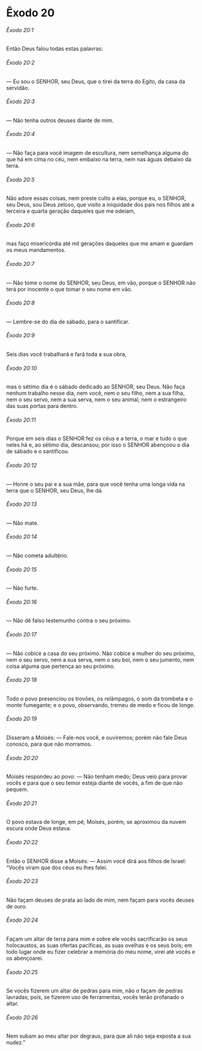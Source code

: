 # Êxodo 20

###### Êxodo 20:1

Então Deus falou todas estas palavras:

###### Êxodo 20:2

— Eu sou o SENHOR, seu Deus, que o tirei da terra do Egito, da casa da servidão.

###### Êxodo 20:3

— Não tenha outros deuses diante de mim.

###### Êxodo 20:4

— Não faça para você imagem de escultura, nem semelhança alguma do que há em cima no céu, nem embaixo na terra, nem nas águas debaixo da terra.

###### Êxodo 20:5

Não adore essas coisas, nem preste culto a elas, porque eu, o SENHOR, seu Deus, sou Deus zeloso, que visito a iniquidade dos pais nos filhos até a terceira e quarta geração daqueles que me odeiam,

###### Êxodo 20:6

mas faço misericórdia até mil gerações daqueles que me amam e guardam os meus mandamentos.

###### Êxodo 20:7

— Não tome o nome do SENHOR, seu Deus, em vão, porque o SENHOR não terá por inocente o que tomar o seu nome em vão.

###### Êxodo 20:8

— Lembre-se do dia de sábado, para o santificar.

###### Êxodo 20:9

Seis dias você trabalhará e fará toda a sua obra,

###### Êxodo 20:10

mas o sétimo dia é o sábado dedicado ao SENHOR, seu Deus. Não faça nenhum trabalho nesse dia, nem você, nem o seu filho, nem a sua filha, nem o seu servo, nem a sua serva, nem o seu animal, nem o estrangeiro das suas portas para dentro.

###### Êxodo 20:11

Porque em seis dias o SENHOR fez os céus e a terra, o mar e tudo o que neles há e, ao sétimo dia, descansou; por isso o SENHOR abençoou o dia de sábado e o santificou.

###### Êxodo 20:12

— Honre o seu pai e a sua mãe, para que você tenha uma longa vida na terra que o SENHOR, seu Deus, lhe dá.

###### Êxodo 20:13

— Não mate.

###### Êxodo 20:14

— Não cometa adultério.

###### Êxodo 20:15

— Não furte.

###### Êxodo 20:16

— Não dê falso testemunho contra o seu próximo.

###### Êxodo 20:17

— Não cobice a casa do seu próximo. Não cobice a mulher do seu próximo, nem o seu servo, nem a sua serva, nem o seu boi, nem o seu jumento, nem coisa alguma que pertença ao seu próximo.

###### Êxodo 20:18

Todo o povo presenciou os trovões, os relâmpagos, o som da trombeta e o monte fumegante; e o povo, observando, tremeu de medo e ficou de longe.

###### Êxodo 20:19

Disseram a Moisés: — Fale-nos você, e ouviremos; porém não fale Deus conosco, para que não morramos.

###### Êxodo 20:20

Moisés respondeu ao povo: — Não tenham medo; Deus veio para provar vocês e para que o seu temor esteja diante de vocês, a fim de que não pequem.

###### Êxodo 20:21

O povo estava de longe, em pé; Moisés, porém, se aproximou da nuvem escura onde Deus estava.

###### Êxodo 20:22

Então o SENHOR disse a Moisés: — Assim você dirá aos filhos de Israel: “Vocês viram que dos céus eu lhes falei.

###### Êxodo 20:23

Não façam deuses de prata ao lado de mim, nem façam para vocês deuses de ouro.

###### Êxodo 20:24

Façam um altar de terra para mim e sobre ele vocês sacrificarão os seus holocaustos, as suas ofertas pacíficas, as suas ovelhas e os seus bois; em todo lugar onde eu fizer celebrar a memória do meu nome, virei até vocês e os abençoarei.

###### Êxodo 20:25

Se vocês fizerem um altar de pedras para mim, não o façam de pedras lavradas; pois, se fizerem uso de ferramentas, vocês terão profanado o altar.

###### Êxodo 20:26

Nem subam ao meu altar por degraus, para que ali não seja exposta a sua nudez.”

